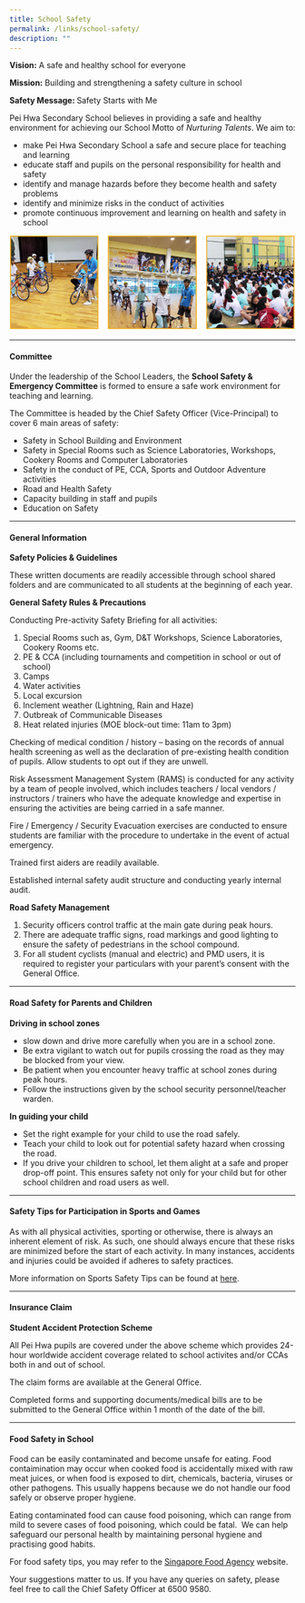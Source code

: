 ```yaml
---
title: School Safety
permalink: /links/school-safety/
description: ""
---
```

<p><strong>Vision:</strong>&nbsp;A safe and&nbsp;healthy school for everyone</p>
<p><strong>Mission:</strong>&nbsp;Building and strengthening a safety culture in school</p>
<p><strong>Safety Message:&nbsp;</strong>Safety Starts with Me</p>
<p>Pei Hwa Secondary School believes in providing a safe and healthy environment for achieving our School Motto of&nbsp;<em>Nurturing Talents</em>. We aim to:</p>
<ul>
<li>make Pei Hwa Secondary School a safe and secure place for teaching and learning</li>
<li>educate staff and pupils on the personal responsibility for health and safety</li>
<li>identify and manage hazards before they become health and safety problems</li>
<li>identify and minimize risks in the conduct of activities</li>
<li>promote continuous improvement and learning on health and safety in school</li>
</ul>
<img src="/images/schoolsafety1.png">
<hr>
<h4>Committee</h4>
<p>Under the leadership of the School Leaders, the&nbsp;<strong>School Safety &amp; Emergency Committee</strong>&nbsp;is formed to ensure a safe work environment for teaching and learning.</p>
<p>The Committee&nbsp;is headed by the Chief Safety Officer (Vice-Principal) to cover 6 main areas of safety:</p>
<ul>
<li>Safety in School Building and Environment</li>
<li>Safety in Special Rooms such as Science Laboratories, Workshops, Cookery Rooms and Computer Laboratories</li>
<li>Safety in the conduct of PE, CCA, Sports and Outdoor Adventure activities</li>
<li>Road and Health Safety</li>
<li>Capacity building in staff and pupils</li>
<li>Education on Safety</li>
</ul><hr>
<h4>General Information</h4>
<p><strong>Safety Policies &amp; Guidelines</strong></p>
<p>These written documents are readily accessible through school shared folders and are communicated to all students at the beginning of each year.</p>
<p><strong>General Safety Rules &amp; Precautions</strong></p>
<p>Conducting Pre-activity Safety Briefing for all activities:</p>
<ol>
<li>Special Rooms such as, Gym, D&amp;T Workshops, Science Laboratories, Cookery Rooms etc.</li>
<li>PE &amp; CCA (including tournaments and competition in school or out of school)</li>
<li>Camps</li>
<li>Water activities</li>
<li>Local excursion</li>
<li>Inclement weather (Lightning, Rain and Haze)</li>
<li>Outbreak of Communicable Diseases</li>
<li>Heat related injuries (MOE block-out time: 11am to 3pm)</li>
</ol>
<p>Checking of medical condition / history &ndash; basing on the records of annual health screening as well as the declaration of pre-existing health condition of pupils. Allow students to opt out if they are unwell.</p>
<p>Risk Assessment Management System (RAMS) is conducted for any activity by a team of people involved, which includes teachers / local vendors / instructors / trainers who have the adequate knowledge and expertise in ensuring the activities are being carried in a safe manner.</p>
<p>Fire / Emergency / Security Evacuation exercises are conducted to ensure students are familiar with the procedure to undertake in the event of actual emergency.</p>
<p>Trained first aiders are readily available.</p>
<p>Established internal safety audit structure and conducting yearly internal audit.</p>
<p><strong>Road Safety Management</strong></p>
<ol>
<li>Security officers control traffic at the main gate during peak hours.</li>
<li>There are adequate traffic signs, road markings and good lighting to ensure the safety of pedestrians in the school compound.</li>
<li>For all student cyclists (manual and electric) and PMD users, it is required to register your particulars with your parent&rsquo;s consent with the General Office.</li>
</ol><hr>
<h4>Road Safety for Parents and Children</h4>
<p><strong>Driving in school zones</strong></p>
<ul>
<li>slow down and drive more carefully when you are in a school zone.</li>
<li>Be extra vigilant to watch out for pupils crossing the road as they may be blocked from your view.</li>
<li>Be patient when you encounter heavy traffic at school zones during peak hours.</li>
<li>Follow the instructions given by the school security personnel/teacher warden.</li>
</ul>
<p><strong>In guiding your child</strong></p>
<ul>
<li>Set the right example for your child to use the road safely.</li>
<li>Teach your child to look out for potential safety hazard when crossing the road.</li>
<li>If you drive your children to school, let them alight at a safe and proper drop-off point. This ensures safety not only for your child but for other school children and road users as well.</li>
</ul><hr>
<h4>Safety Tips for Participation in Sports and Games</h4>
<p>As with all physical activities, sporting or otherwise, there is always an inherent element of risk. As such, one should always encure that these risks are minimized before the start of each activity. In many instances, accidents and injuries could be avoided if adheres to safety practices.</p>
<p>More information on Sports Safety Tips can be found at&nbsp;<a href="https://www.sportsingapore.gov.sg/Sports-Education/Sports-Safety/Sport-Safety-Public-Consultation" target="_blank" rel="noopener noreferrer">here</a>.</p><hr>
<h4>Insurance Claim</h4>
<p><strong>Student Accident Protection Scheme</strong></p>
<p>All Pei Hwa pupils are covered under the above scheme which provides 24-hour worldwide accident coverage related to school activites and/or CCAs both in and out of school.</p>
<p>The claim forms are available at the General Office.</p>
<p>Completed forms and supporting documents/medical bills are to be submitted to the General Office within 1 month of the date of the bill.</p><hr>
<h4>Food Safety in School</h4>
<p>Food can be easily contaminated and become unsafe for eating. Food contaimination may occur when cooked food is accidentally mixed with raw meat&nbsp;juices, or when food is exposed to dirt, chemicals, bacteria, viruses or other pathogens. This usually happens because we do not handle our food safely or observe proper hygiene.</p>
<p>Eating contaminated food can cause food poisoning, which can range from mild to severe cases of food poisoning, which could be fatal.&nbsp; We can help safeguard our personal health by maintaining personal hygiene and practising good habits.</p>
<p>For&nbsp;food safety tips, you may refer to the&nbsp;<a href="https://www.sfa.gov.sg/food-information/food-safety-education" target="_blank" rel="noopener noreferrer">Singapore Food Agency</a>&nbsp;website.</p>
<p>Your suggestions matter to us. If you have any queries on safety, please feel free to call the Chief Safety Officer at 6500 9580.</p>